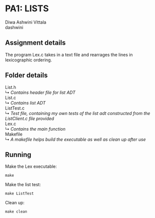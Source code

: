 # PA1: LISTS
Diwa Ashwini Vittala    
dashwini

## Assignment details
The program Lex.c takes in a text file and rearrages the lines in lexicographic ordering.

## Folder details
List.h    
↳ *Contains header file for list ADT*    
List.c    
↳ *Contains list ADT*    
ListTest.c    
↳ *Test file, containing my own tests of the list adt constructed from the ListClient.c file provided*    
Lex.c    
↳ *Contains the main function*    
Makefile    
↳ *A makefile helps build the executable as well as clean up after use*    

## Running
Make the Lex executable:
```
make
```

Make the list test:
```
make ListTest
```

Clean up:
```
make clean
```
